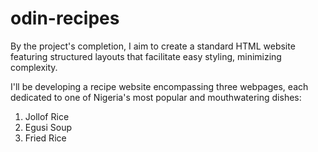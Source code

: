 # odin-recipes
By the project's completion, I aim to create a standard HTML website featuring structured layouts that facilitate easy styling, minimizing complexity.

I'll be developing a recipe website encompassing three webpages, each dedicated to one of Nigeria's most popular and mouthwatering dishes:

1. Jollof Rice
2. Egusi Soup
3. Fried Rice